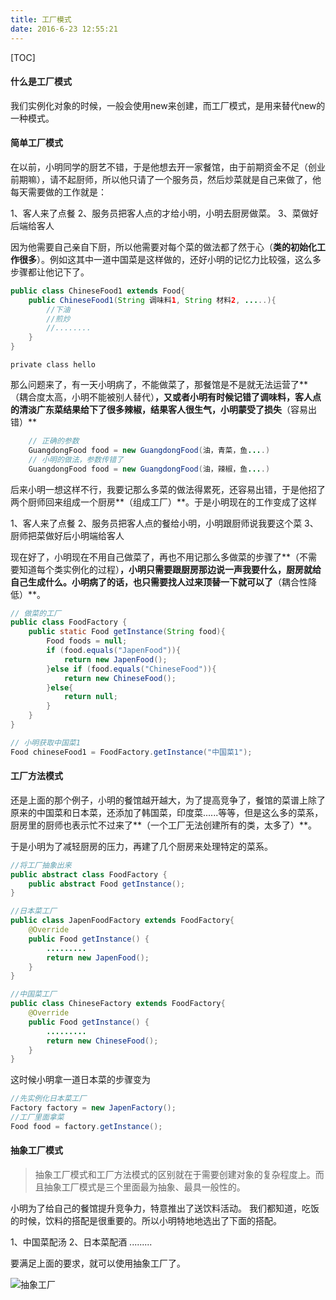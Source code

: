```yaml
---
title: 工厂模式
date: 2016-6-23 12:55:21
---
```


[TOC]

#### 什么是工厂模式
我们实例化对象的时候，一般会使用new来创建，而工厂模式，是用来替代new的一种模式。

#### 简单工厂模式
在以前，小明同学的厨艺不错，于是他想去开一家餐馆，由于前期资金不足（创业前期嘛），请不起厨师，所以他只请了一个服务员，然后炒菜就是自己来做了，他每天需要做的工作就是：

1、客人来了点餐
2、服务员把客人点的才给小明，小明去厨房做菜。
3、菜做好后端给客人

因为他需要自己亲自下厨，所以他需要对每个菜的做法都了然于心（**类的初始化工作很多**）。例如这其中一道中国菜是这样做的，还好小明的记忆力比较强，这么多步骤都让他记下了。
``` java
public class ChineseFood1 extends Food{
	public ChineseFood1(String 调味料1, String 材料2, .....){
		//下油
		//煎炒
		//........
	}
}
```

    private class hello

那么问题来了，有一天小明病了，不能做菜了，那餐馆是不是就无法运营了**（耦合度太高，小明不能被别人替代）**，又或者小明有时候记错了调味料，客人点的清淡广东菜结果给下了很多辣椒，结果客人很生气，小明蒙受了损失**（容易出错）**
``` java
    // 正确的参数
    GuangdongFood food = new GuangdongFood(油，青菜，鱼....)
    // 小明的做法，参数传错了
    GuangdongFood food = new GuangdongFood(油，辣椒，鱼....)
```

后来小明一想这样不行，我要记那么多菜的做法得累死，还容易出错，于是他招了两个厨师回来组成一个厨房**（组成工厂）**。于是小明现在的工作变成了这样

1、客人来了点餐
2、服务员把客人点的餐给小明，小明跟厨师说我要这个菜
3、厨师把菜做好后小明端给客人

现在好了，小明现在不用自己做菜了，再也不用记那么多做菜的步骤了**（不需要知道每个类实例化的过程）**，小明只需要跟厨房那边说一声我要什么，厨房就给自己生成什么。小明病了的话，也只需要找人过来顶替一下就可以了**（耦合性降低）**。

``` java
// 做菜的工厂
public class FoodFactory {
	public static Food getInstance(String food){
		Food foods = null;
		if (food.equals("JapenFood")){
			return new JapenFood();
		}else if (food.equals("ChineseFood")){
			return new ChineseFood();
		}else{
			return null;
		}
	}
}
```

``` java
// 小明获取中国菜1
Food chineseFood1 = FoodFactory.getInstance("中国菜1");
```

#### 工厂方法模式
还是上面的那个例子，小明的餐馆越开越大，为了提高竞争了，餐馆的菜谱上除了原来的中国菜和日本菜，还添加了韩国菜，印度菜......等等，但是这么多的菜系，厨房里的厨师也表示忙不过来了**（一个工厂无法创建所有的类，太多了）**。

于是小明为了减轻厨房的压力，再建了几个厨房来处理特定的菜系。
``` java
//将工厂抽象出来
public abstract class FoodFactory {
	public abstract Food getInstance();
}

//日本菜工厂
public class JapenFoodFactory extends FoodFactory{
	@Override
	public Food getInstance() {
	    .........
		return new JapenFood();
	}
}

//中国菜工厂
public class ChineseFactory extends FoodFactory{
	@Override
	public Food getInstance() {
	    .........
		return new ChineseFood();
	}
}
```
这时候小明拿一道日本菜的步骤变为
``` java
//先实例化日本菜工厂
Factory factory = new JapenFactory();
//工厂里面拿菜
Food food = factory.getInstance();
```

#### 抽象工厂模式

>抽象工厂模式和工厂方法模式的区别就在于需要创建对象的复杂程度上。而且抽象工厂模式是三个里面最为抽象、最具一般性的。

小明为了给自己的餐馆提升竞争力，特意推出了送饮料活动。
我们都知道，吃饭的时候，饮料的搭配是很重要的。所以小明特地地选出了下面的搭配。

1、中国菜配汤
2、日本菜配酒
.........

要满足上面的要求，就可以使用抽象工厂了。

![抽象工厂](http://7xt3lj.com2.z0.glb.clouddn.com/markdown%E6%8A%BD%E8%B1%A1%E5%B7%A5%E5%8E%82.png?imageView2/1/w/700/h/500)









